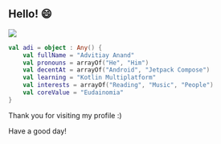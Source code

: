 <!--
**adizcode/adizcode** is a ✨ _special_ ✨ repository because its `README.md` (this file) appears on your GitHub profile.

### Hi there 👋 I'm Adi

Here are some ideas to get you started:

- 🔭 I’m currently working on ...
- 🌱 I’m currently learning ...
- 👯 I’m looking to collaborate on ...
- 🤔 I’m looking for help with ...
- 💬 Ask me about ...
- 📫 How to reach me: ...
- 😄 Pronouns: ...
- ⚡ Fun fact: ...
-->
<h2>Hello! 😄</h2>

[![](https://img.shields.io/badge/LinkedIn-0077B5?style=for-the-badge&logo=linkedin&logoColor=white)](https://www.linkedin.com/in/advitiay-anand/)
    
```kotlin
val adi = object : Any() {
    val fullName = "Advitiay Anand"
    val pronouns = arrayOf("He", "Him")
    val decentAt = arrayOf("Android", "Jetpack Compose")
    val learning = "Kotlin Multiplatform"
    val interests = arrayOf("Reading", "Music", "People")
    val coreValue = "Eudainomia"
}
```
<p>Thank you for visiting my profile :)</p>
<p>Have a good day!</p>
